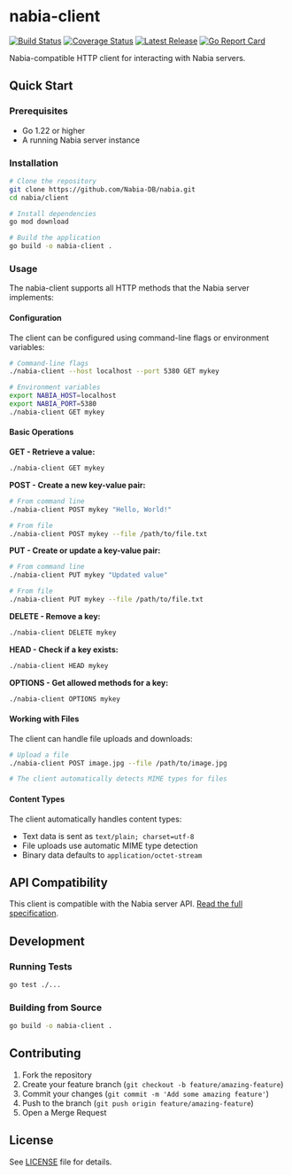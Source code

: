 # nabia-client

[![Build Status](https://github.com/Nabia-DB/nabia/workflows/CI/badge.svg)](https://github.com/Nabia-DB/nabia/actions)
[![Coverage Status](https://codecov.io/gh/Nabia-DB/nabia/branch/main/graph/badge.svg)](https://codecov.io/gh/Nabia-DB/nabia)
[![Latest Release](https://img.shields.io/github/v/release/Nabia-DB/nabia)](https://github.com/Nabia-DB/nabia/releases)
[![Go Report Card](https://goreportcard.com/badge/github.com/Nabia-DB/nabia)](https://goreportcard.com/report/github.com/Nabia-DB/nabia)

Nabia-compatible HTTP client for interacting with Nabia servers.

## Quick Start

### Prerequisites

- Go 1.22 or higher
- A running Nabia server instance

### Installation

```bash
# Clone the repository
git clone https://github.com/Nabia-DB/nabia.git
cd nabia/client

# Install dependencies
go mod download

# Build the application
go build -o nabia-client .
```

### Usage

The nabia-client supports all HTTP methods that the Nabia server implements:

#### Configuration

The client can be configured using command-line flags or environment variables:

```bash
# Command-line flags
./nabia-client --host localhost --port 5380 GET mykey

# Environment variables
export NABIA_HOST=localhost
export NABIA_PORT=5380
./nabia-client GET mykey
```

#### Basic Operations

**GET - Retrieve a value:**

```bash
./nabia-client GET mykey
```

**POST - Create a new key-value pair:**

```bash
# From command line
./nabia-client POST mykey "Hello, World!"

# From file
./nabia-client POST mykey --file /path/to/file.txt
```

**PUT - Create or update a key-value pair:**

```bash
# From command line
./nabia-client PUT mykey "Updated value"

# From file
./nabia-client PUT mykey --file /path/to/file.txt
```

**DELETE - Remove a key:**

```bash
./nabia-client DELETE mykey
```

**HEAD - Check if a key exists:**

```bash
./nabia-client HEAD mykey
```

**OPTIONS - Get allowed methods for a key:**

```bash
./nabia-client OPTIONS mykey
```

#### Working with Files

The client can handle file uploads and downloads:

```bash
# Upload a file
./nabia-client POST image.jpg --file /path/to/image.jpg

# The client automatically detects MIME types for files
```

#### Content Types

The client automatically handles content types:

- Text data is sent as `text/plain; charset=utf-8`
- File uploads use automatic MIME type detection
- Binary data defaults to `application/octet-stream`

## API Compatibility

This client is compatible with the Nabia server API. [Read the full specification](spec.md).

## Development

### Running Tests

```bash
go test ./...
```

### Building from Source

```bash
go build -o nabia-client .
```

## Contributing

1. Fork the repository
2. Create your feature branch (`git checkout -b feature/amazing-feature`)
3. Commit your changes (`git commit -m 'Add some amazing feature'`)
4. Push to the branch (`git push origin feature/amazing-feature`)
5. Open a Merge Request

## License

See [LICENSE](LICENSE) file for details.
